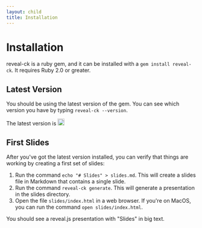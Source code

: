 ```yaml
---
layout: child
title: Installation
---
```


# Installation

reveal-ck is a ruby gem, and it can be installed with a `gem install
reveal-ck`. It requires Ruby 2.0 or greater.

## Latest Version

You should be using the latest version of the gem. You can see which
version you have by typing `reveal-ck --version`.

<p>
  The latest version is
  <a href="http://badge.fury.io/rb/reveal-ck">
    <img src="https://badge.fury.io/rb/reveal-ck.svg" alt="Gem Version" height="18">
  </a>
</p>

## First Slides

After you've got the latest version installed, you can verify that
things are working by creating a first set of slides:

1. Run the command `echo "# Slides" > slides.md`. This will create a
   slides file in Markdown that contains a single slide.
2. Run the command `reveal-ck generate`. This will generate a
   presentation in the slides directory.
3. Open the file `slides/index.html` in a web browser. If you're on
   MacOS, you can run the command `open slides/index.html`.

You should see a reveal.js presentation with "Slides" in big text.
